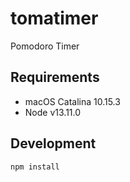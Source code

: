 # tomatimer

Pomodoro Timer

## Requirements

- macOS Catalina 10.15.3
- Node v13.11.0

## Development

```
npm install
```
